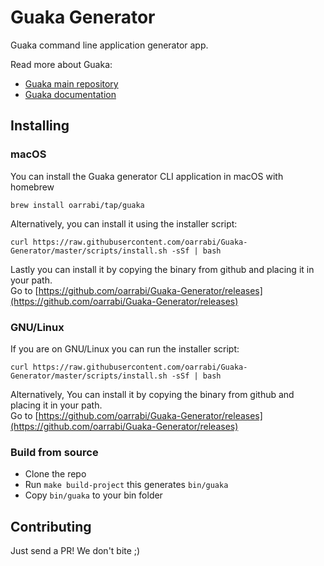 # Guaka Generator

Guaka command line application generator app.

Read more about Guaka:

- [Guaka main repository](https://github.com/oarrabi/Guaka)
- [Guaka documentation](docs.getguaka.com)

## Installing

### macOS

You can install the Guaka generator CLI application in macOS with homebrew

```
brew install oarrabi/tap/guaka
```

Alternatively, you can install it using the installer script:

```
curl https://raw.githubusercontent.com/oarrabi/Guaka-Generator/master/scripts/install.sh -sSf | bash
```

Lastly you can install it by copying the binary from github and placing it in your path.    
Go to [https://github.com/oarrabi/Guaka-Generator/releases](https://github.com/oarrabi/Guaka-Generator/releases)

### GNU/Linux

If you are on GNU/Linux you can run the installer script:

```
curl https://raw.githubusercontent.com/oarrabi/Guaka-Generator/master/scripts/install.sh -sSf | bash
```

Alternatively, You can install it by copying the binary from github and placing it in your path.   
 Go to [https://github.com/oarrabi/Guaka-Generator/releases](https://github.com/oarrabi/Guaka-Generator/releases)

### Build from source

- Clone the repo
- Run `make build-project` this generates `bin/guaka`
- Copy `bin/guaka` to your bin folder

## Contributing

Just send a PR! We don't bite ;)
